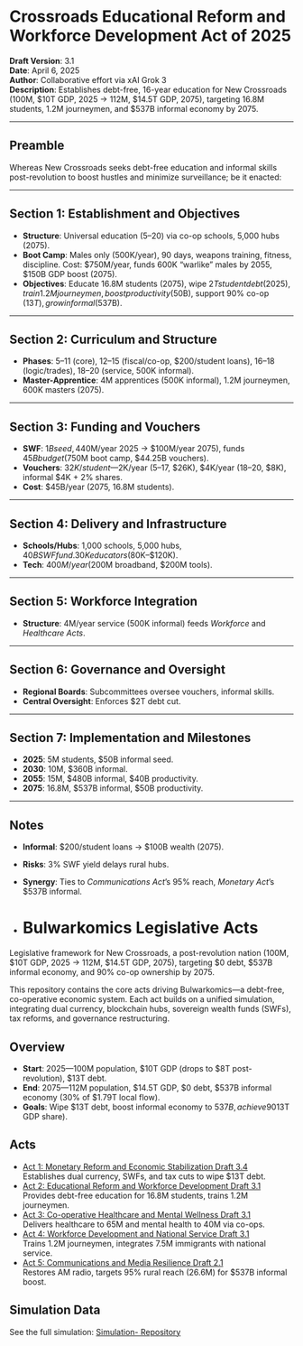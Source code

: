 # Crossroads Educational Reform and Workforce Development Act of 2025
**Draft Version**: 3.1  
**Date**: April 6, 2025  
**Author**: Collaborative effort via xAI Grok 3  
**Description**: Establishes debt-free, 16-year education for New Crossroads (100M, $10T GDP, 2025 → 112M, $14.5T GDP, 2075), targeting 16.8M students, 1.2M journeymen, and $537B informal economy by 2075.

---

## Preamble
Whereas New Crossroads seeks debt-free education and informal skills post-revolution to boost hustles and minimize surveillance; be it enacted:

---

## Section 1: Establishment and Objectives
- **Structure**: Universal education (5–20) via co-op schools, 5,000 hubs (2075).
- **Boot Camp**: Males only (500K/year), 90 days, weapons training, fitness, discipline. Cost: $750M/year, funds 600K “warlike” males by 2055, $150B GDP boost (2075).
- **Objectives**: Educate 16.8M students (2075), wipe $2T student debt (2025), train 1.2M journeymen, boost productivity ($50B), support 90% co-op ($13T), grow informal ($537B).

---

## Section 2: Curriculum and Structure
- **Phases**: 5–11 (core), 12–15 (fiscal/co-op, $200/student loans), 16–18 (logic/trades), 18–20 (service, 500K informal).
- **Master-Apprentice**: 4M apprentices (500K informal), 1.2M journeymen, 600K masters (2075).

---

## Section 3: Funding and Vouchers
- **SWF**: $1B seed, 4% yield ($40M/year 2025 → $100M/year 2075), funds $45B budget ($750M boot camp, $44.25B vouchers).
- **Vouchers**: $32K/student—$2K/year (5–17, $26K), $4K/year (18–20, $8K), informal $4K + 2% shares.
- **Cost**: $45B/year (2075, 16.8M students).

---

## Section 4: Delivery and Infrastructure
- **Schools/Hubs**: 1,000 schools, 5,000 hubs, $40B SWF fund. 30K educators ($80K–$120K).
- **Tech**: $400M/year ($200M broadband, $200M tools).

---

## Section 5: Workforce Integration
- **Structure**: 4M/year service (500K informal) feeds *Workforce* and *Healthcare Acts*.

---

## Section 6: Governance and Oversight
- **Regional Boards**: Subcommittees oversee vouchers, informal skills.
- **Central Oversight**: Enforces $2T debt cut.

---

## Section 7: Implementation and Milestones
- **2025**: 5M students, $50B informal seed.
- **2030**: 10M, $360B informal.
- **2055**: 15M, $480B informal, $40B productivity.
- **2075**: 16.8M, $537B informal, $50B productivity.

---

## Notes
- **Informal**: $200/student loans → $100B wealth (2075).
- **Risks**: 3% SWF yield delays rural hubs.
- **Synergy**: Ties to *Communications Act*’s 95% reach, *Monetary Act*’s $537B informal.

- # Bulwarkomics Legislative Acts
Legislative framework for New Crossroads, a post-revolution nation (100M, $10T GDP, 2025 → 112M, $14.5T GDP, 2075), targeting $0 debt, $537B informal economy, and 90% co-op ownership by 2075.

This repository contains the core acts driving Bulwarkomics—a debt-free, co-operative economic system. Each act builds on a unified simulation, integrating dual currency, blockchain hubs, sovereign wealth funds (SWFs), tax reforms, and governance restructuring.

## Overview
- **Start**: 2025—100M population, $10T GDP (drops to $8T post-revolution), $13T debt.
- **End**: 2075—112M population, $14.5T GDP, $0 debt, $537B informal economy (30% of $1.79T local flow).
- **Goals**: Wipe $13T debt, boost informal economy to $537B, achieve 90% co-op ownership ($13T GDP share).

## Acts
- [Act 1: Monetary Reform and Economic Stabilization Draft 3.4](./Act-1-Monetary-Draft-3.4.md)  
  Establishes dual currency, SWFs, and tax cuts to wipe $13T debt.
- [Act 2: Educational Reform and Workforce Development Draft 3.1](./Act-2-%20Educational-Draft-3.1.md)  
  Provides debt-free education for 16.8M students, trains 1.2M journeymen.
- [Act 3: Co-operative Healthcare and Mental Wellness Draft 3.1](./Act-3-Healthcare-Draft-3.1.md)  
  Delivers healthcare to 65M and mental health to 40M via co-ops.
- [Act 4: Workforce Development and National Service Draft 3.1](./Act-4-Workforce-Draft-3.1.md)  
  Trains 1.2M journeymen, integrates 7.5M immigrants with national service.
- [Act 5: Communications and Media Resilience Draft 2.1](./Act-5-Communications-Draft-2.1.md)  
  Restores AM radio, targets 95% rural reach (26.6M) for $537B informal boost.

## Simulation Data
See the full simulation: [Simulation- Repository](https://github.com/Thunderfishing/Simulation-)
